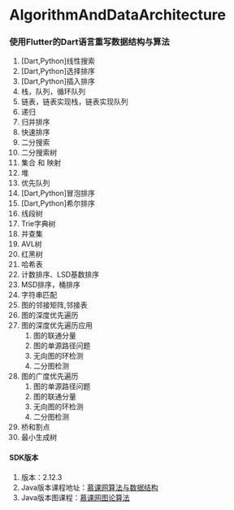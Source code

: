 # AlgorithmAndDataArchitecture

<h3>使用Flutter的Dart语言重写数据结构与算法</h3>

1. [Dart,Python]线性搜索
2. [Dart,Python]选择排序
3. [Dart,Python]插入排序
4. 栈，队列，循环队列
5. 链表，链表实现栈，链表实现队列
6. 递归
7. 归并排序
8. 快速排序
9. 二分搜索
10. 二分搜索树
11. 集合 和 映射
12. 堆
13. 优先队列
14. [Dart,Python]冒泡排序
15. [Dart,Python]希尔排序
16. 线段树
17. Trie字典树
18. 并查集
19. AVL树
20. 红黑树
21. 哈希表
22. 计数排序、LSD基数排序
23. MSD排序，桶排序
24. 字符串匹配
25. 图的邻接矩阵,邻接表
26. 图的深度优先遍历
27. 图的深度优先遍历应用
    1. 图的联通分量
    2. 图的单源路径问题
    3. 无向图的环检测
    4. 二分图检测
28. 图的广度优先遍历
    1. 图的单源路径问题
    2. 图的联通分量
    3. 无向图的环检测
    4. 二分图检测
29. 桥和割点
30. 最小生成树

#### SDK版本
1. 版本：2.12.3
2. Java版本课程地址：[慕课网算法与数据结构](https://class.imooc.com/sale/datastructure)
3. Java版本图课程：[慕课网图论算法](https://coding.imooc.com/class/370.html)
